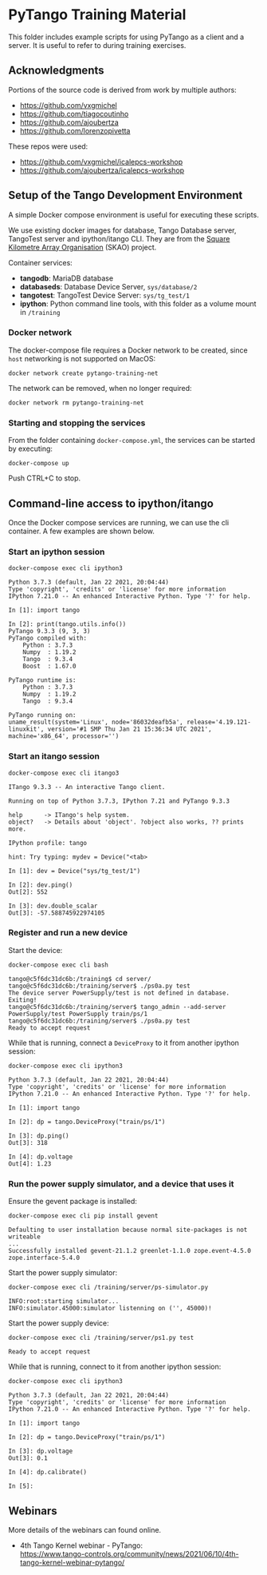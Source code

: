 # PyTango Training Material

This folder includes example scripts for using PyTango as a client and a server.
It is useful to refer to during training exercises.

## Acknowledgments

Portions of the source code is derived from work by multiple authors:
- https://github.com/vxgmichel
- https://github.com/tiagocoutinho
- https://github.com/ajoubertza
- https://github.com/lorenzopivetta
  
These repos were used:
- https://github.com/vxgmichel/icalepcs-workshop
- https://github.com/ajoubertza/icalepcs-workshop

## Setup of the Tango Development Environment

A simple Docker compose environment is useful for executing these scripts.

We use existing docker images for database, Tango Database server, TangoTest server and ipython/itango CLI.
They are from the [Square Kilometre Array Organisation](https://www.skatelescope.org) (SKAO) project.

Container services:
- **tangodb**: MariaDB database
- **databaseds**:  Database Device Server, `sys/database/2`
- **tangotest**:  TangoTest Device Server: `sys/tg_test/1`
- **ipython**:  Python command line tools, with this folder as a volume mount in `/training`

### Docker network
The docker-compose file requires a Docker network to be created, since `host`
networking is not supported on MacOS:

```commandline
docker network create pytango-training-net  
```

The network can be removed, when no longer required:
```commandline
docker network rm pytango-training-net  
```

### Starting and stopping the services

From the folder containing `docker-compose.yml`, the services can be started by executing:

```commandline
docker-compose up
```

Push CTRL+C to stop.

## Command-line access to ipython/itango

Once the Docker compose services are running, we can use the cli container.
A few examples are shown below.

### Start an ipython session

```commandline
docker-compose exec cli ipython3

Python 3.7.3 (default, Jan 22 2021, 20:04:44) 
Type 'copyright', 'credits' or 'license' for more information
IPython 7.21.0 -- An enhanced Interactive Python. Type '?' for help.

In [1]: import tango

In [2]: print(tango.utils.info())
PyTango 9.3.3 (9, 3, 3)
PyTango compiled with:
    Python : 3.7.3
    Numpy  : 1.19.2
    Tango  : 9.3.4
    Boost  : 1.67.0

PyTango runtime is:
    Python : 3.7.3
    Numpy  : 1.19.2
    Tango  : 9.3.4

PyTango running on:
uname_result(system='Linux', node='86032deafb5a', release='4.19.121-linuxkit', version='#1 SMP Thu Jan 21 15:36:34 UTC 2021', machine='x86_64', processor='')
```

### Start an itango session

```commandline
docker-compose exec cli itango3

ITango 9.3.3 -- An interactive Tango client.

Running on top of Python 3.7.3, IPython 7.21 and PyTango 9.3.3

help      -> ITango's help system.
object?   -> Details about 'object'. ?object also works, ?? prints more.

IPython profile: tango

hint: Try typing: mydev = Device("<tab>

In [1]: dev = Device("sys/tg_test/1")

In [2]: dev.ping()
Out[2]: 552

In [3]: dev.double_scalar
Out[3]: -57.588745922974105
```

### Register and run a new device

Start the device:
```commandline
docker-compose exec cli bash

tango@c5f6dc31dc6b:/training$ cd server/
tango@c5f6dc31dc6b:/training/server$ ./ps0a.py test
The device server PowerSupply/test is not defined in database. Exiting!
tango@c5f6dc31dc6b:/training/server$ tango_admin --add-server PowerSupply/test PowerSupply train/ps/1 
tango@c5f6dc31dc6b:/training/server$ ./ps0a.py test
Ready to accept request
```

While that is running, connect a `DeviceProxy` to it from another ipython session:
```commandline
docker-compose exec cli ipython3

Python 3.7.3 (default, Jan 22 2021, 20:04:44) 
Type 'copyright', 'credits' or 'license' for more information
IPython 7.21.0 -- An enhanced Interactive Python. Type '?' for help.

In [1]: import tango

In [2]: dp = tango.DeviceProxy("train/ps/1")

In [3]: dp.ping()
Out[3]: 318

In [4]: dp.voltage
Out[4]: 1.23

```

### Run the power supply simulator, and a device that uses it


Ensure the gevent package is installed:
```commandline
docker-compose exec cli pip install gevent

Defaulting to user installation because normal site-packages is not writeable
...
Successfully installed gevent-21.1.2 greenlet-1.1.0 zope.event-4.5.0 zope.interface-5.4.0
```

Start the power supply simulator:
```commandline
docker-compose exec cli /training/server/ps-simulator.py

INFO:root:starting simulator...
INFO:simulator.45000:simulator listenning on ('', 45000)!
```

Start the power supply device:
```commandline
docker-compose exec cli /training/server/ps1.py test

Ready to accept request
```

While that is running, connect to it from another ipython session:
```commandline
docker-compose exec cli ipython3

Python 3.7.3 (default, Jan 22 2021, 20:04:44) 
Type 'copyright', 'credits' or 'license' for more information
IPython 7.21.0 -- An enhanced Interactive Python. Type '?' for help.

In [1]: import tango

In [2]: dp = tango.DeviceProxy("train/ps/1")

In [3]: dp.voltage
Out[3]: 0.1

In [4]: dp.calibrate()

In [5]:
```

## Webinars

More details of the webinars can found online.
- 4th Tango Kernel webinar - PyTango:  
  https://www.tango-controls.org/community/news/2021/06/10/4th-tango-kernel-webinar-pytango/
